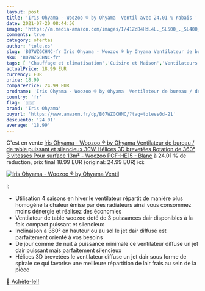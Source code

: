 ```yaml
---
layout: post
title: 'Iris Ohyama - Woozoo ® by Ohyama  Ventil avec 24.01 % rabais '
date: 2021-07-20 08:44:56
image: 'https://m.media-amazon.com/images/I/41ZcB4HdL4L._SL500_._SL400_.jpg'
comments: true
category: ofertas
author: 'tole.es'
slug: 'B07WZGCHNC-fr Iris Ohyama - Woozoo ® by Ohyama Ventilateur de bureau /...'
sku: 'B07WZGCHNC-fr'
tags: [ 'Chauffage et climatisation','Cuisine et Maison','Ventilateurs','Ventilateurs de table','iris ohyama', ]
actualPrice: 18.99 EUR
currency: EUR
price: 18.99
comparePrice: 24.99 EUR
prodname: 'Iris Ohyama - Woozoo ® by Ohyama  Ventilateur de bureau / de table puissant et silencieux  30W  Hélices 3D brevetées  Rotation de 360°  3 vitesses  Pour surface 13m² - Woozoo PCF-HE15 - Blanc'
country: 'fr'
flag: '🇫🇷'
brand: 'Iris Ohyama'
buyurl: 'https://www.amazon.fr/dp/B07WZGCHNC/?tag=tolees0d-21'
descuento: '24.01'
average: '18.99'
---
```


C'est en vente [Iris Ohyama - Woozoo ® by Ohyama  Ventilateur de bureau / de table puissant et silencieux  30W  Hélices 3D brevetées  Rotation de 360°  3 vitesses  Pour surface 13m² - Woozoo PCF-HE15 - Blanc](https://www.amazon.fr/dp/B07WZGCHNC/?tag=tolees0d-21)  à  24.01 % de réduction, prix final  18.99 EUR (original: 24.99 EUR) ici:

[![Iris Ohyama - Woozoo ® by Ohyama  Ventil](https://m.media-amazon.com/images/I/41ZcB4HdL4L._SL500_._SL400_.jpg)](https://www.amazon.fr/dp/B07WZGCHNC/?tag=tolees0d-21)

ℹ️:

- Utilisation 4 saisons en hiver le ventilateur répartit de manière plus homogène la chaleur émise par des radiateurs ainsi vous consommez moins dénergie et réalisez des économies
- Ventilateur de table woozoo doté de 3 puissances dair disponibles à la fois compact puissant et silencieux
- Inclinaison à 360° en hauteur ou au sol le jet dair diffusé est parfaitement orienté à vos besoins
- De jour comme de nuit à puissance minimale ce ventilateur diffuse un jet dair puissant mais parfaitement silencieux
- Hélices 3D brevetées le ventilateur diffuse un jet dair sous forme de spirale ce qui favorise une meilleure répartition de lair frais au sein de la pièce

[🛒 Achète-le!!](https://www.amazon.fr/dp/B07WZGCHNC/?tag=tolees0d-21)
